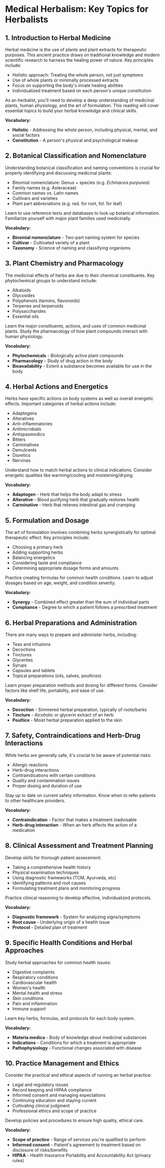 # Medical Herbalism: Key Topics for Herbalists

## 1. Introduction to Herbal Medicine

Herbal medicine is the use of plants and plant extracts for therapeutic purposes. This ancient practice draws on traditional knowledge and modern scientific research to harness the healing power of nature. Key principles include:

- Holistic approach: Treating the whole person, not just symptoms
- Use of whole plants or minimally processed extracts 
- Focus on supporting the body's innate healing abilities
- Individualized treatment based on each person's unique constitution

As an herbalist, you'll need to develop a deep understanding of medicinal plants, human physiology, and the art of formulation. This reading will cover essential topics to build your herbal knowledge and clinical skills.

**Vocabulary:**
- **Holistic** - Addressing the whole person, including physical, mental, and social factors
- **Constitution** - A person's physical and psychological makeup

## 2. Botanical Classification and Nomenclature 

Understanding botanical classification and naming conventions is crucial for properly identifying and discussing medicinal plants:

- Binomial nomenclature: Genus + species (e.g. *Echinacea purpurea*)
- Family names (e.g. Asteraceae)
- Common names vs. Latin names
- Cultivars and varieties 
- Plant part abbreviations (e.g. rad. for root, fol. for leaf)

Learn to use reference texts and databases to look up botanical information. Familiarize yourself with major plant families used medicinally.

**Vocabulary:**
- **Binomial nomenclature** - Two-part naming system for species
- **Cultivar** - Cultivated variety of a plant
- **Taxonomy** - Science of naming and classifying organisms

## 3. Plant Chemistry and Pharmacology

The medicinal effects of herbs are due to their chemical constituents. Key phytochemical groups to understand include:

- Alkaloids 
- Glycosides
- Polyphenols (tannins, flavonoids)
- Terpenes and terpenoids
- Polysaccharides
- Essential oils

Learn the major constituents, actions, and uses of common medicinal plants. Study the pharmacology of how plant compounds interact with human physiology.

**Vocabulary:**
- **Phytochemicals** - Biologically active plant compounds
- **Pharmacology** - Study of drug action in the body
- **Bioavailability** - Extent a substance becomes available for use in the body

## 4. Herbal Actions and Energetics

Herbs have specific actions on body systems as well as overall energetic effects. Important categories of herbal actions include:

- Adaptogens
- Alteratives  
- Anti-inflammatories
- Antimicrobials
- Antispasmodics
- Bitters
- Carminatives
- Demulcents
- Diuretics
- Nervines

Understand how to match herbal actions to clinical indications. Consider energetic qualities like warming/cooling and moistening/drying.

**Vocabulary:**
- **Adaptogen** - Herb that helps the body adapt to stress
- **Alterative** - Blood purifying herb that gradually restores health 
- **Carminative** - Herb that relieves intestinal gas and cramping

## 5. Formulation and Dosage

The art of formulation involves combining herbs synergistically for optimal therapeutic effect. Key principles include:

- Choosing a primary herb 
- Adding supporting herbs
- Balancing energetics
- Considering taste and compliance
- Determining appropriate dosage forms and amounts

Practice creating formulas for common health conditions. Learn to adjust dosages based on age, weight, and condition severity.

**Vocabulary:**
- **Synergy** - Combined effect greater than the sum of individual parts
- **Compliance** - Degree to which a patient follows a prescribed treatment

## 6. Herbal Preparations and Administration

There are many ways to prepare and administer herbs, including:

- Teas and infusions
- Decoctions
- Tinctures 
- Glycerites
- Syrups
- Capsules and tablets
- Topical preparations (oils, salves, poultices)

Learn proper preparation methods and dosing for different forms. Consider factors like shelf life, portability, and ease of use.

**Vocabulary:**
- **Decoction** - Simmered herbal preparation, typically of roots/barks
- **Tincture** - Alcoholic or glycerin extract of an herb
- **Poultice** - Moist herbal preparation applied to the skin

## 7. Safety, Contraindications and Herb-Drug Interactions

While herbs are generally safe, it's crucial to be aware of potential risks:

- Allergic reactions
- Herb-drug interactions
- Contraindications with certain conditions
- Quality and contamination issues
- Proper dosing and duration of use

Stay up to date on current safety information. Know when to refer patients to other healthcare providers.

**Vocabulary:**
- **Contraindication** - Factor that makes a treatment inadvisable
- **Herb-drug interaction** - When an herb affects the action of a medication

## 8. Clinical Assessment and Treatment Planning

Develop skills for thorough patient assessment:

- Taking a comprehensive health history
- Physical examination techniques
- Using diagnostic frameworks (TCM, Ayurveda, etc)
- Identifying patterns and root causes
- Formulating treatment plans and monitoring progress

Practice clinical reasoning to develop effective, individualized protocols.

**Vocabulary:**
- **Diagnostic framework** - System for analyzing signs/symptoms 
- **Root cause** - Underlying origin of a health issue
- **Protocol** - Detailed plan of treatment

## 9. Specific Health Conditions and Herbal Approaches

Study herbal approaches for common health issues:

- Digestive complaints
- Respiratory conditions
- Cardiovascular health
- Women's health 
- Mental health and stress
- Skin conditions
- Pain and inflammation
- Immune support

Learn key herbs, formulas, and protocols for each body system.

**Vocabulary:**
- **Materia medica** - Body of knowledge about medicinal substances
- **Indications** - Conditions for which a treatment is appropriate
- **Pathophysiology** - Functional changes associated with disease

## 10. Practice Management and Ethics

Consider the practical and ethical aspects of running an herbal practice:

- Legal and regulatory issues
- Record keeping and HIPAA compliance
- Informed consent and managing expectations 
- Continuing education and staying current
- Cultivating clinical judgment
- Professional ethics and scope of practice

Develop policies and procedures to ensure high quality, ethical care.

**Vocabulary:**
- **Scope of practice** - Range of services you're qualified to perform
- **Informed consent** - Patient's agreement to treatment based on disclosure of risks/benefits
- **HIPAA** - Health Insurance Portability and Accountability Act (privacy rules)